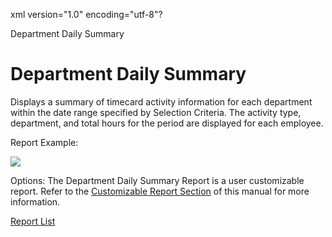 xml version="1.0" encoding="utf-8"?





Department Daily Summary




# Department Daily Summary

Displays a summary of timecard activity information for each department within the date range specified by Selection Criteria. The activity type, department, and total hours for the period are displayed for each employee.

Report Example:

![](/img/Department_Daily_Summary.gif)

Options: The Department Daily Summary Report is a user customizable report. Refer to the [Customizable Report Section](../../User_Customizable_Reports.md) of this manual for more information.

[Report List](../Report_List.md)